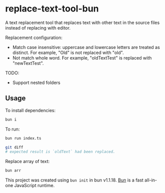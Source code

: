 # replace-text-tool-bun

A text replacement tool that replaces text with other text in the source files instead of replacing with editor.

Replacement configuration:

- Match case insensitive: uppercase and lowercase letters are treated as distinct. For example, "Old" is not replaced with "old".
- Not match whole word. For example, "oldTextTest" is replaced with "newTextTest".

TODO:

- Support nested folders

## Usage

To install dependencies:

```bash
bun i
```

To run:

```bash
bun run index.ts

git diff
# expected result is `oldText` had been replaced.
```

Replace array of text:

```bash
bun arr
```

This project was created using `bun init` in bun v1.1.18. [Bun](https://bun.sh) is a fast all-in-one JavaScript runtime.

